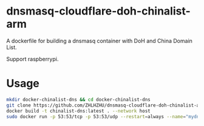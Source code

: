 # dnsmasq-cloudflare-doh-chinalist-arm
A dockerfile for building a dnsmasq container with DoH and China Domain List.

Support raspberrypi.

# Usage
``` bash
mkdir docker-chinalist-dns && cd docker-chinalist-dns
git clone https://github.com/ZHLHZHU/dnsmasq-cloudflare-doh-chinalist-arm.git .
docker build -t chinalist-dns:latest . --network host
sudo docker run -p 53:53/tcp -p 53:53/udp --restart=always --name="mydns" -d chinalist-dns:latest
```
